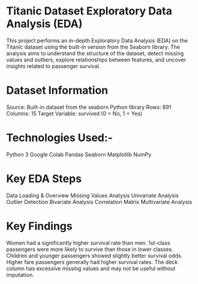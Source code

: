 # Titanic Dataset Exploratory Data Analysis (EDA)
This project performs an in-depth Exploratory Data Analysis (EDA) on the Titanic dataset using the built-in version from the Seaborn library. The analysis aims to understand the structure of the dataset, detect missing values and outliers, explore relationships between features, and uncover insights related to passenger survival.

# Dataset Information
Source: Built-in dataset from the seaborn Python library
Rows: 891
Columns: 15
Target Variable: survived (0 = No, 1 = Yes)

# Technologies Used:-
Python 3
Google Colab
Pandas
Seaborn
Matplotlib
NumPy

# Key EDA Steps
Data Loading & Overview
Missing Values Analysis
Univariate Analysis
Outlier Detection
Bivariate Analysis
Correlation Matrix
Multivariate Analysis

# Key Findings
Women had a significantly higher survival rate than men.
1st-class passengers were more likely to survive than those in lower classes.
Children and younger passengers showed slightly better survival odds.
Higher fare passengers generally had higher survival rates.
The deck column has excessive missing values and may not be useful without imputation.
